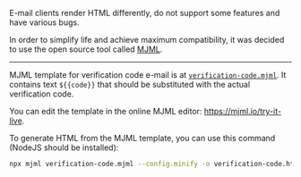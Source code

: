 E-mail clients render HTML differently, do not support some features and have various bugs.

In order to simplify life and achieve maximum compatibility, it was decided to use the open source tool called [MJML](https://github.com/mjmlio/mjml).

---

MJML template for verification code e-mail is at [`verification-code.mjml`](./verification-code.mjml).
It contains text `${{code}}` that should be substituted with the actual verification code.

You can edit the template in the online MJML editor: https://mjml.io/try-it-live.

To generate HTML from the MJML template, you can use this command (NodeJS should be installed):

```sh
npx mjml verification-code.mjml --config.minify -o verification-code.html
```
